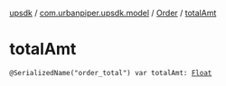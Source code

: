 [upsdk](../../index.md) / [com.urbanpiper.upsdk.model](../index.md) / [Order](index.md) / [totalAmt](./total-amt.md)

# totalAmt

`@SerializedName("order_total") var totalAmt: `[`Float`](https://kotlinlang.org/api/latest/jvm/stdlib/kotlin/-float/index.html)